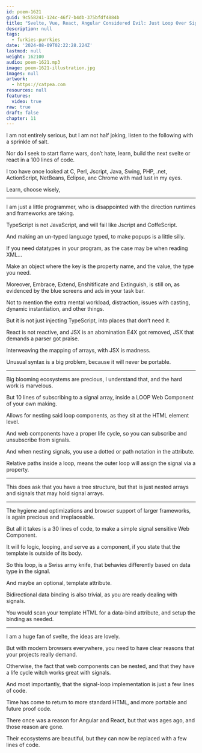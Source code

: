 ```yaml
---
id: poem-1621
guid: 9c558241-124c-46f7-b4db-375bfdf4884b
title: "Svelte, Vue, React, Angular Considered Evil: Just Loop Over Signals With A Signal Loop Web Component"
description: null
tags:
  - furkies-purrkies
date: '2024-08-09T02:22:28.224Z'
lastmod: null
weight: 162100
audio: poem-1621.mp3
image: poem-1621-illustration.jpg
images: null
artwork:
  - https://catpea.com
resources: null
features:
  video: true
raw: true
draft: false
chapter: 11
---
```


I am not entirely serious, but I am not half joking,
listen to the following with a sprinkle of salt.

Nor do I seek to start flame wars,
don’t hate, learn, build the next svelte or react in a 100 lines of code.

I too have once looked at C, Perl, Jscript, Java, Swing, PHP, .net, ActionScript,
NetBeans, Eclipse, anc Chrome with mad lust in my eyes.

Learn,
choose wisely,

---

I am just a little programmer,
who is disappointed with the direction runtimes and frameworks are taking.

TypeScript is not JavaScript,
and will fail like Jscript and CoffeScript.

And making an un-typed language typed,
to make popups is a little silly.

If you need datatypes in your program,
as the case may be when reading XML…

Make an object where the key is the property name,
and the value, the type you need.

Moreover, Embrace, Extend, Enshitificate and Extinguish,
is still on, as evidenced by the blue screens and ads in your task bar.

Not to mention the extra mental workload, distraction,
issues with casting, dynamic instantiation, and other things.

But it is not just injecting TypeScript,
into places that don’t need it.

React is not reactive, and JSX is an abomination
E4X got removed, JSX that demands a parser got praise.

Interweaving the mapping of arrays,
with JSX is madness.

Unusual syntax is a big problem,
because it will never be portable.

---

Big blooming ecosystems are precious,
I understand that, and the hard work is marvelous.

But 10 lines of subscribing to a signal array,
inside a LOOP Web Component of your own making.

Allows for nesting said loop components,
as they sit at the HTML element level.

And web components have a proper life cycle,
so you can subscribe and unsubscribe from signals.

And when nesting signals,
you use a dotted or path notation in the attribute.

Relative paths inside a loop,
means the outer loop will assign the signal via a property.

---

This does ask that you have a tree structure,
but that is just nested arrays and signals that may hold signal arrays.

---

The hygiene and optimizations and browser support of larger frameworks,
is again precious and irreplaceable.

But all it takes is a 30 lines of code,
to make a simple signal sensitive Web Component.

It will fo logic, looping, and serve as a component,
if you state that the template is outside of its body.

So this loop, is a Swiss army knife,
that behavies differently based on data type in the signal.

And maybe an optional,
template attribute.

Bidirectional data binding is also trivial,
as you are ready dealing with signals.

You would scan your template HTML for a data-bind attribute,
and setup the binding as needed.

---

I am a huge fan of svelte,
the ideas are lovely.

But with modern browsers everywhere,
you need to have clear reasons that your projects really demand.

Otherwise, the fact that web components can be nested,
and that they have a life cycle witch works great with signals.

And most importantly,
that the signal-loop implementation is just a few lines of code.

Time has come to return to more standard HTML,
and more portable and future proof code.

There once was a reason for Angular and React,
but that was ages ago, and those reason are gone.

Their ecosystems are beautiful,
but they can now be replaced with a few lines of code.
